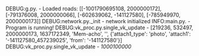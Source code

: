 DEBUG:g.py.<module> - Loaded roads: [[-1001790695108, 2000000172], [-791376008, 2000000066], [-602639062, -141127580], [-785949970, 2000000173]]
DEBUG:network.py._init - network initialized
INFO:main.py.<module> - Program is running!
DEBUG:vk_proc.py.single_vk_update - [219236, 532497, 2000000173, 1637172349, 'Mem-acho', '', {'attach1_type': 'photo', 'attach1': '-141127580_457239025', 'from': '-141127580'}]
DEBUG:vk_proc.py.single_vk_update - *1000100000*

